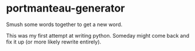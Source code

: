 portmanteau-generator
=====================

Smush some words together to get a new word.

This was my first attempt at writing python. Someday might come back and fix it up (or more likely rewrite entirely).
